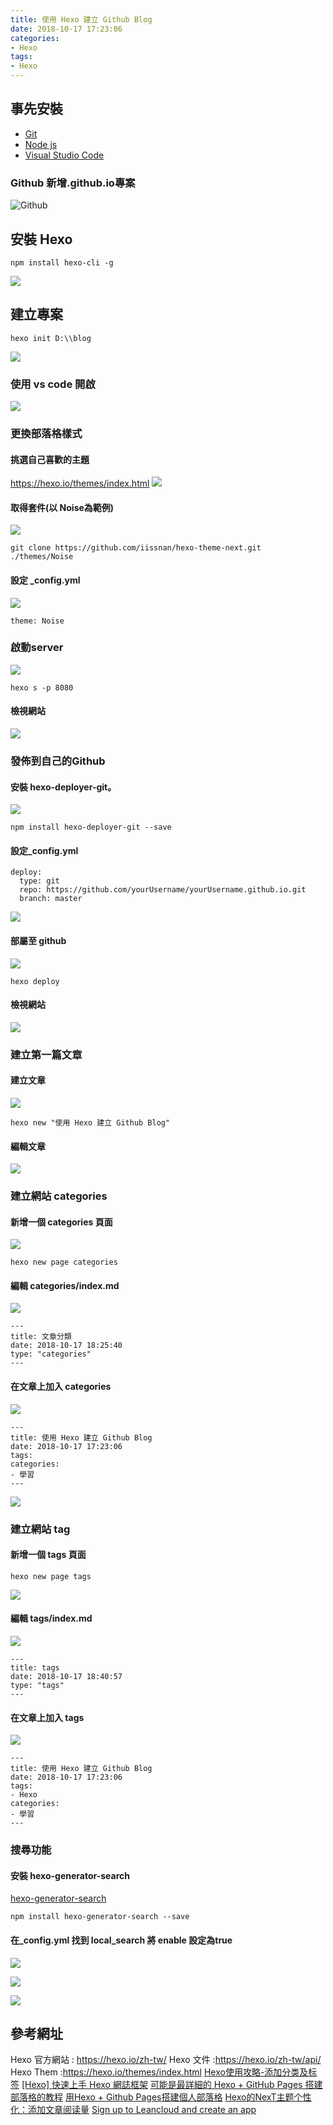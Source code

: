 ```yaml
---
title: 使用 Hexo 建立 Github Blog
date: 2018-10-17 17:23:06
categories:
- Hexo
tags:
- Hexo
---
```


## 事先安裝

* [Git](https://git-scm.com/)
* [Node js](https://https://nodejs.org/en/) 
* [Visual Studio Code](https://code.visualstudio.com/)

### Github 新增.github.io專案

![Github](https://i.imgur.com/PO7dlOS.png)

## 安裝 Hexo

```bash=
npm install hexo-cli -g
```

![](https://i.imgur.com/5rz5CHP.png)

## 建立專案

```bash=
hexo init D:\\blog
```

![](https://i.imgur.com/59eoBCu.png)

### 使用 vs code 開啟
![](https://i.imgur.com/SeD9liQ.png)

### 更換部落格樣式
#### 挑選自己喜歡的主題
https://hexo.io/themes/index.html
![](https://i.imgur.com/a8KgChZ.png)

#### 取得套件(以 Noise為範例)

![](https://i.imgur.com/WIA4TRG.png)

```bash=
git clone https://github.com/iissnan/hexo-theme-next.git ./themes/Noise
```

#### 設定 _config.yml

![](https://i.imgur.com/sdYrMVo.png)

```bash=
theme: Noise
```

### 啟動server
![](https://i.imgur.com/Y3UI7EA.png)

```
hexo s -p 8080
```
#### 檢視網站
![](https://i.imgur.com/MQAv634.png)

### 發佈到自己的Github

#### 安裝 hexo-deployer-git。
![](https://i.imgur.com/Jd0uVhz.png)
```
npm install hexo-deployer-git --save
```
#### 設定_config.yml
```
deploy:
  type: git
  repo: https://github.com/yourUsername/yourUsername.github.io.git
  branch: master
```
![](https://i.imgur.com/p2eoUwL.png)

#### 部屬至 github

![](https://i.imgur.com/KiO1WNm.png)
```
hexo deploy
```
#### 檢視網站
![](https://i.imgur.com/wAw1gfC.png)

### 建立第一篇文章

#### 建立文章
![](https://i.imgur.com/rkrC6xS.png)
```
hexo new "使用 Hexo 建立 Github Blog"
```
#### 編輯文章

![](https://i.imgur.com/ClTN0Q7.png)

### 建立網站 categories
#### 新增一個 categories 頁面
![](https://i.imgur.com/Alwebxp.png)

```
hexo new page categories
```

#### 編輯 categories/index.md
![](https://i.imgur.com/6MkMNVk.png)
```
---
title: 文章分類
date: 2018-10-17 18:25:40
type: "categories"
---
```
#### 在文章上加入 categories
![](https://i.imgur.com/cMKKYti.png)

````
---
title: 使用 Hexo 建立 Github Blog
date: 2018-10-17 17:23:06
tags: 
categories:
- 學習
---
````

![](https://i.imgur.com/VrItgdZ.png)

### 建立網站 tag
#### 新增一個 tags 頁面

````
hexo new page tags
````
![](https://i.imgur.com/53PecP6.png)


#### 編輯 tags/index.md
![](https://i.imgur.com/WfD3HDq.png)
````
---
title: tags
date: 2018-10-17 18:40:57
type: "tags"
---
````
#### 在文章上加入 tags
![](https://i.imgur.com/vCQUMWW.png)
````
---
title: 使用 Hexo 建立 Github Blog
date: 2018-10-17 17:23:06
tags:
- Hexo
categories:
- 學習
---
````

### 搜尋功能

#### 安裝 hexo-generator-search
[hexo-generator-search](
https://www.npmjs.com/package/hexo-generator-search)

```
npm install hexo-generator-search --save
```
####  在_config.yml 找到 local_search 將 enable 設定為true

![](https://i.imgur.com/pdUPxJC.png)

![](https://i.imgur.com/sid0Bvr.png)

![](https://i.imgur.com/oawpKOu.png)


## 參考網址
Hexo 官方網站 : https://hexo.io/zh-tw/
Hexo 文件 :https://hexo.io/zh-tw/api/
Hexo Them :https://hexo.io/themes/index.html
[Hexo使用攻略-添加分类及标签](https://linlif.github.io/2017/05/27/Hexo%E4%BD%BF%E7%94%A8%E6%94%BB%E7%95%A5-%E6%B7%BB%E5%8A%A0%E5%88%86%E7%B1%BB%E5%8F%8A%E6%A0%87%E7%AD%BE/)
[[Hexo] 快速上手 Hexo 網誌框架](https://oawan.me/2016/easy-hexo-easy-blog/)
[可能是最詳細的 Hexo + GitHub Pages 搭建部落格的教程](http://www.lovebxm.com/2018/06/24/hexo-github-blog/)
[用Hexo + Github Pages搭建個人部落格](https://yogapan.github.io/2017/08/11/%E7%94%A8Hexo-Github-Pages%E6%90%AD%E5%BB%BA%E5%80%8B%E4%BA%BA%E9%83%A8%E8%90%BD%E6%A0%BC/#comments)
[Hexo的NexT主题个性化：添加文章阅读量](http://www.jeyzhang.com/hexo-next-add-post-views.html)
[Sign up to Leancloud and create an app](https://github.com/theme-next/hexo-theme-next/blob/master/docs/LEANCLOUD-COUNTER-SECURITY.md)